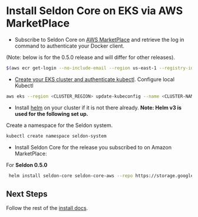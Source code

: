 # Install Seldon Core on EKS via AWS MarketPlace

 * Subscribe to Seldon Core on [AWS MarketPlace](https://aws.amazon.com/marketplace/seller-profile?id=cec67450-7a7e-43d5-8e5f-61e94e7c9e03&ref=dtl_B07KCNBCHV) and retrieve the log in command to authenticate your Docker client.

 (Note: below is for the 0.5.0 release and will differ for other releases).
  ```bash
  $(aws ecr get-login --no-include-email --region us-east-1 --registry-ids 403495124976)
  ```

 * [Create your EKS cluster and authenticate kubectl](https://docs.aws.amazon.com/eks/latest/userguide/getting-started.html).
   Configure local Kubectl
  ```bash
  aws eks --region <CLUSTER_REGION> update-kubeconfig --name <CLUSTER-NAME>
  ```

 * Install [helm](https://docs.helm.sh/) on your cluster if it is not there already. **Note: Helm v3 is used for the following set up.**  

  Create a namespace for the Seldon system.

  ```bash
  kubectl create namespace seldon-system
  ```

 * Install Seldon Core for the release you subscribed to on Amazon MarketPlace:

For **Seldon 0.5.0**

 ```bash
  helm install seldon-core seldon-core-aws --repo https://storage.googleapis.com/seldon-aws-charts --version 0.5.0 --set usageMetrics.enabled=true --namespace seldon-system
 ```

## Next Steps

Follow the rest of the [install docs](../workflow/install.md).

